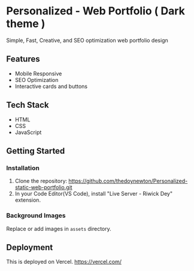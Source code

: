 # Personalized - Web Portfolio ( Dark theme )

Simple, Fast, Creative, and SEO optimization web portfolio design

## Features

- Mobile Responsive
- SEO Optimization
- Interactive cards and buttons

## Tech Stack

- HTML
- CSS
- JavaScript

## Getting Started

### Installation

1. Clone the repository:
   https://github.com/thedoynewton/Personalized-static-web-portfolio.git
2. In your Code Editor(VS Code), install "Live Server - Riwick Dey" extension.

### Background Images

Replace or add images in `assets` directory.

## Deployment

This is deployed on Vercel. https://vercel.com/
